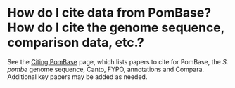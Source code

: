 # How do I cite data from PomBase? How do I cite the genome sequence, comparison data, etc.?
<!-- pombase_categories: Tools and resources, Community -->

See the [Citing PomBase](/about/citing-pombase) page, which lists
papers to cite for PomBase, the *S. pombe* genome sequence, Canto,
FYPO, annotations and Compara. Additional key papers may be added as
needed.

